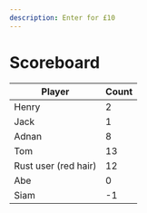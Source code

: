```yaml
---
description: Enter for £10
---
```


# Scoreboard

| Player               | Count |
| -------------------- | ----- |
| Henry                | 2     |
| Jack                 | 1     |
| Adnan                | 8     |
| Tom                  | 13    |
| Rust user (red hair) | 12    |
| Abe                  | 0     |
| Siam                 | -1    |
